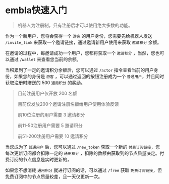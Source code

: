 # embla快速入门

> 机器人为注册制，只有注册后才可以使用绝大多数的功能。

作为一个新用户，您将会获得一个 `游客` 的用户身份，您需要先给机器人发送 `/invite_link`
来获取一个邀请链接，通过邀请新用户使用来获取 `邀请积分` 余额。

在邀请的过程中，每邀请成功一个用户，您都将获取一个 `邀请积分` ，当然，您也可以通过 `/wallet` 来查看您当前的余额。

当积累到了一定的邀请积分余额后，您可以通过 `/actor` 指令查看当前的用户身份，如果您的身份是 `游客`
，可以通过返回的按钮注册成为一个 `普通用户`，并且同时获取注册时赠送的 500 `通用积分` 的奖励。

> 目前注册用户仅开放 200 名额
>
> 目前仅发放200个邀请注册名额给用户使用体验反馈
>
> 前10位注册的用户需要 3 邀请积分
>
> 前11-50注册用户需要 5 邀请积分
>
> 前51-200注册用户需要 10 邀请积分

当您成为了 `普通用户` 后，您可以通过 `/new_token` 获取一个新的 `付费订阅链接`，您每次更新订阅都会扣除一定的 `通用积分`
，扣除的数额由获取到的节点质量决定。付费订阅的节点信息是实时更新的，

如果您不想消耗 `通用积分` 就进行订阅的话，可以通过 `/free` 获取 `免费订阅链接`，但免费订阅中的节点质量较差，且一天仅更新一次。
